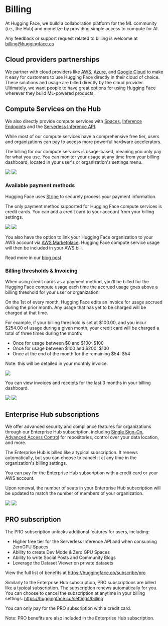 # Billing

At Hugging Face, we build a collaboration platform for the ML community (i.e., the Hub) and monetize by providing simple access to compute for AI.

Any feedback or support request related to billing is welcome at billing@huggingface.co

## Cloud providers partnerships

We partner with cloud providers like [AWS](https://huggingface.co/blog/aws-partnership), [Azure](https://huggingface.co/blog/hugging-face-endpoints-on-azure), and [Google Cloud](https://huggingface.co/blog/llama31-on-vertex-ai) to make it easy for customers to use Hugging Face directly in their cloud of choice. These solutions and usage are billed directly by the cloud provider. Ultimately, we want people to have great options for using Hugging Face wherever they build ML-powered products.

## Compute Services on the Hub

We also directly provide compute services with [Spaces](./spaces), [Inference Endpoints](https://huggingface.co/docs/inference-endpoints/index) and the [Serverless Inference API](https://huggingface.co/docs/api-inference/index).

While most of our compute services have a comprehensive free tier, users and organizations can pay to access more powerful hardware accelerators.

The billing for our compute services is usage-based, meaning you only pay for what you use. You can monitor your usage at any time from your billing dashboard, located in your user's or organization's settings menu.

<div class="flex justify-center">
	<img class="block dark:hidden" src="https://huggingface.co/datasets/huggingface/documentation-images/resolve/refs%2Fpr%2F357/hub/billing/billing-dashboard-light.png"/>
	<img class="hidden dark:block" src="https://huggingface.co/datasets/huggingface/documentation-images/resolve/refs%2Fpr%2F357/hub/billing/billing-dashboard-dark.png"/>
</div>

### Available payment methods

Hugging Face uses [Stripe](https://stripe.com) to securely process your payment information.

The only payment method supported for Hugging Face compute services is credit cards.
You can add a credit card to your account from your billing settings.

<div class="flex justify-center">
	<img class="block dark:hidden" src="https://huggingface.co/datasets/huggingface/documentation-images/resolve/refs%2Fpr%2F357/hub/billing/payment-method-light.png"/>
	<img class="hidden dark:block" src="https://huggingface.co/datasets/huggingface/documentation-images/resolve/refs%2Fpr%2F357/hub/billing/payment-method-dark.png"/>
</div>

You also have the option to link your Hugging Face organization to your AWS account via [AWS Marketplace](https://aws.amazon.com/marketplace/pp/prodview-n6vsyhdjkfng2). Hugging Face compute service usage will then be included in your AWS bill.

Read more in our [blog post](https://huggingface.co/blog/aws-marketplace).

### Billing thresholds & Invoicing

When using credit cards as a payment method, you'll be billed for the Hugging Face compute usage each time the accrued usage goes above a billing threshold for your user or organization.

On the 1st of every month, Hugging Face edits an invoice for usage accrued during the prior month. Any usage that has yet to be charged will be charged at that time.

For example, if your billing threshold is set at $100.00, and you incur $254.00 of usage during a given month, your credit card will be charged a total of three times during the month:
- Once for usage between $0 and $100: $100
- Once for usage between $100 and $200: $100
- Once at the end of the month for the remaining $54: $54  

Note: this will be detailed in your monthly invoice.

<div class="flex justify-center">
	<img class="block dark:hidden" src="https://huggingface.co/datasets/huggingface/documentation-images/resolve/refs%2Fpr%2F357/hub/billing/explain-threshold.png "/>
</div>

You can view invoices and receipts for the last 3 months in your billing dashboard.

<div class="flex justify-center">
	<img class="block dark:hidden" src="https://huggingface.co/datasets/huggingface/documentation-images/resolve/refs%2Fpr%2F357/hub/billing/threshold-payments-light.png "/>
	<img class="hidden dark:block" src="https://huggingface.co/datasets/huggingface/documentation-images/resolve/refs%2Fpr%2F357/hub/billing/threshold-payments-dark.png"/>
</div>

## Enterprise Hub subscriptions

We offer advanced security and compliance features for organizations through our Enterprise Hub subscription, including [Single Sign-On](./enterprise-sso.md), [Advanced Access Control](./enterprise-hub-resource-groups.md) for repositories, control over your data location, and more.

The Enterprise Hub is billed like a typical subscription. It renews automatically, but you can choose to cancel it at any time in the organization's billing settings.

You can pay for the Enterprise Hub subscription with a credit card or your AWS account.

Upon renewal, the number of seats in your Enterprise Hub subscription will be updated to match the number of members of your organization.


<div class="flex justify-center">
	<img class="block dark:hidden" src="https://huggingface.co/datasets/huggingface/documentation-images/resolve/refs%2Fpr%2F357/hub/billing/enterprise-sub-light.png"/>
	<img class="hidden dark:block" src="https://huggingface.co/datasets/huggingface/documentation-images/resolve/refs%2Fpr%2F357/hub/billing/enterprise-sub-dark.png"/>
</div>

## PRO subscription

The PRO subscription unlocks additional features for users, including:

- Higher free tier for the Serverless Inference API and when consuming ZeroGPU Spaces
- Ability to create Dev Mode & Zero GPU Spaces
- Ability to write Social Posts and Community Blogs
- Leverage the Dataset Viewer on private datasets

View the full list of benefits at https://huggingface.co/subscribe/pro

Similarly to the Enterprise Hub subscription, PRO subscriptions are billed like a typical subscription. The subscription renews automatically for you. You can choose to cancel the subscription at anytime in your billing settings: https://huggingface.co/settings/billing

You can only pay for the PRO subscription with a credit card.

Note: PRO benefits are also included in the Enterprise Hub subscription.
